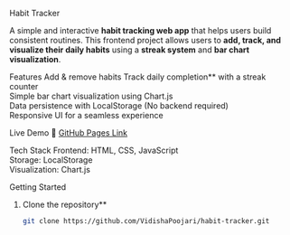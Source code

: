 Habit Tracker 

A simple and interactive **habit tracking web app** that helps users build consistent routines. This frontend project allows users to **add, track, and visualize their daily habits** using a **streak system** and **bar chart visualization**.

Features
Add & remove habits
Track daily completion** with a streak counter  
Simple bar chart visualization using Chart.js  
Data persistence with LocalStorage (No backend required)  
Responsive UI for a seamless experience

Live Demo
🔗 [GitHub Pages Link](https://VidishaPoojari.github.io/habit-tracker/)  

Tech Stack
Frontend: HTML, CSS, JavaScript  
Storage: LocalStorage  
Visualization: Chart.js  

Getting Started
1. Clone the repository**
   ```bash
   git clone https://github.com/VidishaPoojari/habit-tracker.git
